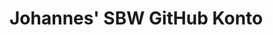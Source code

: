 # Johannes' SBW GitHub Konto #


<!---
kingma-sbw/kingma-sbw is a ✨ special ✨ repository because its `README.md` (this file) appears on your GitHub profile.
You can click the Preview link to take a look at your changes.
--->


